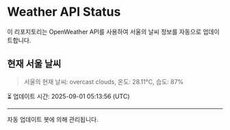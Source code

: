 
# Weather API Status

이 리포지토리는 OpenWeather API를 사용하여 서울의 날씨 정보를 자동으로 업데이트합니다.

## 현재 서울 날씨
> 서울의 현재 날씨: overcast clouds, 온도: 28.11°C, 습도: 87%

⏳ 업데이트 시간: 2025-09-01 05:13:56 (UTC)

---
자동 업데이트 봇에 의해 관리됩니다.
